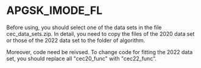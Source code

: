 # APGSK_IMODE_FL

Before using, you should select one of the data sets in the file cec_data_sets.zip. In detail, you need to copy the files of the 2020 data set or those of the 2022 data set to the folder of algorithm.

Moreover, code need be reivsed. To change code for fitting the 2022 data set, you should replace all "cec20_func" with "cec22_func".
